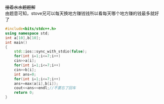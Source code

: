 ~~接着水水题题解~~   
由题意可知，stove兄可以每天换地方赚钱钱所以看每天哪个地方赚的钱最多就好了

```cpp
#include<bits/stdc++.h>
using namespace std;
int a[10],b[10]; 
int main()
{
	std::ios::sync_with_stdio(false);
	for(int i=1;i<=7;i++)
	cin>>a[i];
	for(int i=1;i<=7;i++)
	cin>>b[i];
	int ans=0;
	for(int i=1;i<=7;i++)
	ans+=max(a[i],b[i]);
	cout<<ans<<endl;//不要忘了回车
	return 0;
}

```
